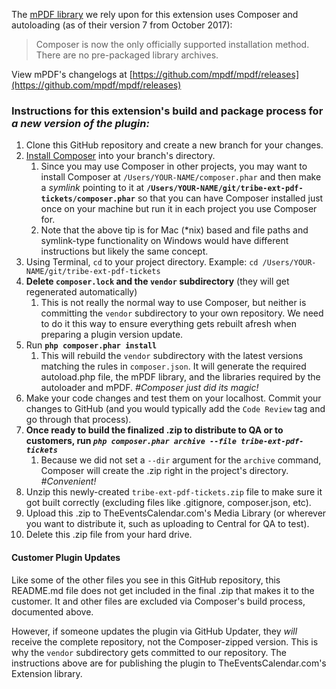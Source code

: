 The [mPDF library](https://github.com/mpdf/mpdf) we rely upon for this extension uses Composer and autoloading (as of their version 7 from October 2017):
> Composer is now the only officially supported installation method. There are no pre-packaged library archives.

View mPDF's changelogs at [https://github.com/mpdf/mpdf/releases](https://github.com/mpdf/mpdf/releases)

### Instructions for this extension's build and package process for _a new version of the plugin:_

1. Clone this GitHub repository and create a new branch for your changes.
1. [Install Composer](https://getcomposer.org/download/) into your branch's directory.
    1. Since you may use Composer in other projects, you may want to install Composer at `/Users/YOUR-NAME/composer.phar` and then make a *symlink* pointing to it at **`/Users/YOUR-NAME/git/tribe-ext-pdf-tickets/composer.phar`** so that you can have Composer installed just once on your machine but run it in each project you use Composer for.
    1. Note that the above tip is for Mac (*nix) based and file paths and symlink-type functionality on Windows would have different instructions but likely the same concept.
1. Using Terminal, `cd` to your project directory. Example: `cd /Users/YOUR-NAME/git/tribe-ext-pdf-tickets`
1. **Delete `composer.lock` and the `vendor` subdirectory** (they will get regenerated automatically)
    1. This is not really the normal way to use Composer, but neither is committing the `vendor` subdirectory to your own repository. We need to do it this way to ensure everything gets rebuilt afresh when preparing a plugin version update.
1. Run **`php composer.phar install`**
    1. This will rebuild the `vendor` subdirectory with the latest versions matching the rules in `composer.json`. It will generate the required autoload.php file, the mPDF library, and the libraries required by the autoloader and mPDF. *#Composer just did its magic!*
1. Make your code changes and test them on your localhost. Commit your changes to GitHub (and you would typically add the `Code Review` tag and go through that process).
1. **Once ready to build the finalized .zip to distribute to QA or to customers, run *`php composer.phar archive --file tribe-ext-pdf-tickets`***
    1. Because we did not set a `--dir` argument for the `archive` command, Composer will create the .zip right in the project's directory. *#Convenient!*
1. Unzip this newly-created `tribe-ext-pdf-tickets.zip` file to make sure it got built correctly (excluding files like .gitignore, composer.json, etc).
1. Upload this .zip to TheEventsCalendar.com's Media Library (or wherever you want to distribute it, such as uploading to Central for QA to test).
1. Delete this .zip file from your hard drive.

#### Customer Plugin Updates ####

Like some of the other files you see in this GitHub repository, this README.md file does not get included in the final .zip that makes it to the customer. It and other files are excluded via Composer's build process, documented above.

However, if someone updates the plugin via GitHub Updater, they _will_ receive the complete repository, not the Composer-zipped version. This is why the `vendor` subdirectory gets committed to our repository. The instructions above are for publishing the plugin to TheEventsCalendar.com's Extension library.
